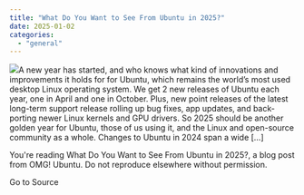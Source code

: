 ```yaml
---
title: "What Do You Want to See From Ubuntu in 2025?"
date: 2025-01-02
categories: 
  - "general"
---
```


![](https://i0.wp.com/www.omgubuntu.co.uk/wp-content/uploads/2025/01/ubuntu-2025-thing.webp?resize=406%2C232&ssl=1)A new year has started, and who knows what kind of innovations and improvements it holds for for Ubuntu, which remains the world’s most used desktop Linux operating system. We get 2 new releases of Ubuntu each year, one in April and one in October. Plus, new point releases of the latest long-term support release rolling up bug fixes, app updates, and back-porting newer Linux kernels and GPU drivers. So 2025 should be another golden year for Ubuntu, those of us using it, and the Linux and open-source community as a whole. Changes to Ubuntu in 2024 span a wide \[…\]

You're reading What Do You Want to See From Ubuntu in 2025?, a blog post from OMG! Ubuntu. Do not reproduce elsewhere without permission.

Go to Source
